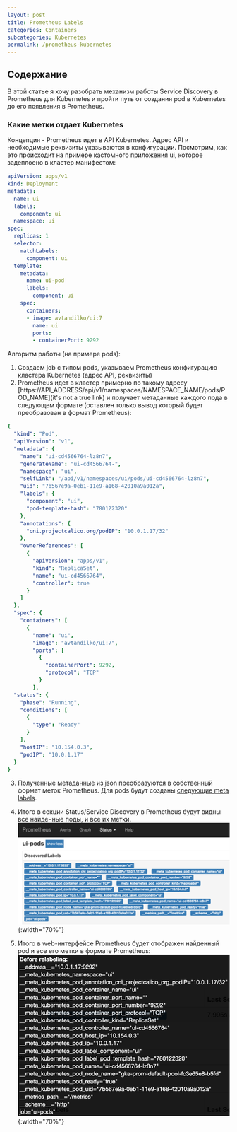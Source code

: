 ```yaml
---
layout: post
title: Prometheus Labels
categories: Containers
subcategories: Kubernetes
permalink: /prometheus-kubernetes
---
```


## Содержание

В этой статье я хочу разобрать механизм работы Service Discovery в Prometheus для Kubernetes и пройти путь от создания pod в Kubernetes до его появления в Prometheus.

### Какие метки отдает Kubernetes

Концепция - Prometheus идет в API Kubernetes. Адрес API и необходимые реквизиты указываются в конфигурации. Посмотрим, как это происходит на примере кастомного приложения ui, которое задеплоено в кластер манифестом:

```yaml
apiVersion: apps/v1
kind: Deployment
metadata:
  name: ui
  labels:
    component: ui
  namespace: ui
spec:
  replicas: 1
  selector:
    matchLabels:
      component: ui
  template:
    metadata:
      name: ui-pod
      labels:
        component: ui
    spec:
      containers:
      - image: avtandilko/ui:7
        name: ui
        ports:
        - containerPort: 9292
```

Алгоритм работы (на примере pods):

1. Создаем job с типом pods, указываем Prometheus конфигурацию кластера Kubernetes (адрес API, реквизиты)
2. Prometheus идет в кластер примерно по такому адресу [https://API_ADDRESS/api/v1/namespaces/NAMESPACE_NAME/pods/POD_NAME](it's not a true link) и получает метаданные каждого пода в следующем формате (оставлен только вывод который будет преобразован в формат Prometheus):

```yaml
{
  "kind": "Pod",
  "apiVersion": "v1",
  "metadata": {
    "name": "ui-cd4566764-lz8n7",
    "generateName": "ui-cd4566764-",
    "namespace": "ui",
    "selfLink": "/api/v1/namespaces/ui/pods/ui-cd4566764-lz8n7",
    "uid": "7b567e9a-0eb1-11e9-a168-42010a9a012a",
    "labels": {
      "component": "ui",
      "pod-template-hash": "780122320"
    },
    "annotations": {
      "cni.projectcalico.org/podIP": "10.0.1.17/32"
    },
    "ownerReferences": [
      {
        "apiVersion": "apps/v1",
        "kind": "ReplicaSet",
        "name": "ui-cd4566764",
        "controller": true
      }
    ]
  },
  "spec": {
    "containers": [
      {
        "name": "ui",
        "image": "avtandilko/ui:7",
        "ports": [
          {
            "containerPort": 9292,
            "protocol": "TCP"
          }
        ],
  "status": {
    "phase": "Running",
    "conditions": [
      {
        "type": "Ready"
      }
    ],
    "hostIP": "10.154.0.3",
    "podIP": "10.0.1.17"
  }
}
```
3. Полученные метаданные из json преобразуются в собственный формат меток Prometheus. Для pods будут созданы [следующие meta labels](https://prometheus.io/docs/prometheus/latest/configuration/configuration/#pod).
4. Итого в секции Status/Service Discovery в Prometheus будут видны все найденные поды, и все их метки.
![prometheus-status-sd](public/prometheus-status-sd.png){:width="70%"}

5. Итого в web-интерфейсе Prometheus будет отображен найденный pod и все его метки в формате Prometheus:
![prometheus-target](public/prometheus-target.png){:width="70%"}

